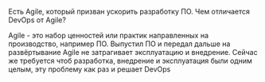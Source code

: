 Есть Agile, который призван ускорить разработку ПО. Чем отличается DevOps от Agile?

Agile - это набор ценностей или практик направленных на производство, например ПО. Выпустил ПО и передал дальше на развёртывание
Agile не затрагивает эксплуатацию и внедрение. Сейчас же требуется чтоб разработка, внедрение и эксплуатация были одним целым, эту проблему как раз и решает DevOps